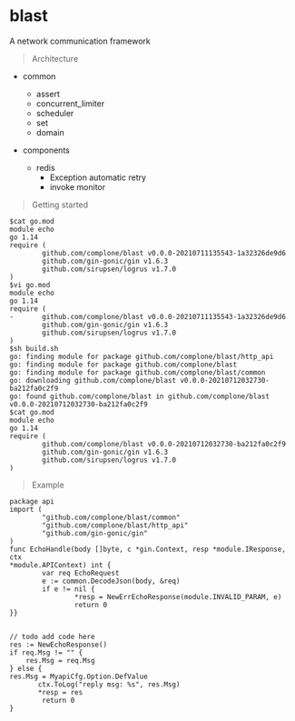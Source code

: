 # blast
A network communication framework

> Architecture


- common
    - assert
    - concurrent_limiter 
    - scheduler
    - set
    - domain

- components 
    - redis
        - Exception automatic retry
        - invoke monitor


>Getting started

```shell script
$cat go.mod
module echo
go 1.14
require (
        github.com/complone/blast v0.0.0-20210711135543-1a32326de9d6
        github.com/gin-gonic/gin v1.6.3
        github.com/sirupsen/logrus v1.7.0
)
$vi go.mod
module echo
go 1.14
require (
-       github.com/complone/blast v0.0.0-20210711135543-1a32326de9d6
        github.com/gin-gonic/gin v1.6.3
        github.com/sirupsen/logrus v1.7.0
)
$sh build.sh
go: finding module for package github.com/complone/blast/http_api
go: finding module for package github.com/complone/blast
go: finding module for package github.com/complone/blast/common
go: downloading github.com/complone/blast v0.0.0-20210712032730-
ba212fa0c2f9
go: found github.com/complone/blast in github.com/complone/blast v0.0.0-20210712032730-ba212fa0c2f9
$cat go.mod
module echo
go 1.14
require (
        github.com/complone/blast v0.0.0-20210712032730-ba212fa0c2f9
        github.com/gin-gonic/gin v1.6.3
        github.com/sirupsen/logrus v1.7.0
)
```

> Example

```
package api
import (
        "github.com/complone/blast/common"
        "github.com/complone/blast/http_api"
        "github.com/gin-gonic/gin"
)
func EchoHandle(body []byte, c *gin.Context, resp *module.IResponse, ctx
*module.APIContext) int {
        var req EchoRequest
        e := common.DecodeJson(body, &req)
        if e != nil {
                *resp = NewErrEchoResponse(module.INVALID_PARAM, e)
                return 0
}}


// todo add code here
res := NewEchoResponse()
if req.Msg != "" {
    res.Msg = req.Msg
} else {
res.Msg = MyapiCfg.Option.DefValue
       ctx.ToLog("reply msg: %s", res.Msg)
       *resp = res
        return 0
}
```
